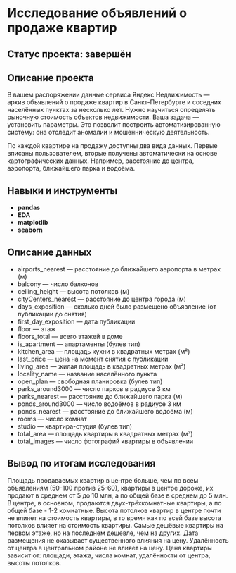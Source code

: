 # Исследование объявлений о продаже квартир

## Статус проекта: завершён

## Описание проекта

В вашем распоряжении данные сервиса Яндекc Недвижимость — архив объявлений о продаже квартир в Санкт-Петербурге и соседних населённых пунктах за несколько лет. Нужно научиться определять рыночную стоимость объектов недвижимости. Ваша задача — установить параметры. Это позволит построить автоматизированную систему: она отследит аномалии и мошенническую деятельность.

По каждой квартире на продажу доступны два вида данных. Первые вписаны пользователем, вторые получены автоматически на основе картографических данных. Например, расстояние до центра, аэропорта, ближайшего парка и водоёма.

## Навыки и инструменты

- **pandas**
- **EDA**
- **matplotlib**
- **seaborn**

## Описание данных

- airports_nearest — расстояние до ближайшего аэропорта в метрах (м)
- balcony — число балконов
- ceiling_height — высота потолков (м)
- cityCenters_nearest — расстояние до центра города (м)
- days_exposition — сколько дней было размещено объявление (от публикации до снятия)
- first_day_exposition — дата публикации
- floor — этаж
- floors_total — всего этажей в доме
- is_apartment — апартаменты (булев тип)
- kitchen_area — площадь кухни в квадратных метрах (м²)
- last_price — цена на момент снятия с публикации
- living_area — жилая площадь в квадратных метрах (м²)
- locality_name — название населённого пункта
- open_plan — свободная планировка (булев тип)
- parks_around3000 — число парков в радиусе 3 км
- parks_nearest — расстояние до ближайшего парка (м)
- ponds_around3000 — число водоёмов в радиусе 3 км
- ponds_nearest — расстояние до ближайшего водоёма (м)
- rooms — число комнат
- studio — квартира-студия (булев тип)
- total_area — площадь квартиры в квадратных метрах (м²)
- total_images — число фотографий квартиры в объявлении

## Вывод по итогам исследования
Площадь продаваемых квартир в центре больше, чем по всем объявлениям (50-100 против 25-60), квартиры в центре дороже, их продают в среднем от 5 до 10 млн, а по общей базе в среднем до 5 млн. В центре, в основном, продаются двух-трёхкомнатные квартиры, а по общей базе - 1-2 комнатные. Высота потолков квартир в центре почти не влияет на стоимость квартиры, в то время как по всей базе высота потолков влияет на стоимость квартиры. Самые дешёвые квартиры на первом этаже, но на последнем дешевле, чем на других. Дата размещения не оказывает существенного влияния на цену. Удалённость от центра в центральном районе не влияет на цену. Цена квартиры зависит от: площади, этажа, числа комнат, удалённости от центра, высоты потолков.
